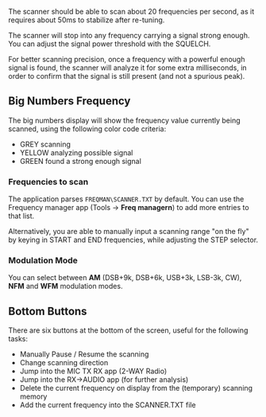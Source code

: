 The scanner should be able to scan about 20 frequencies per second, as it requires about 50ms to stabilize after re-tuning. 

The scanner will stop into any frequency carrying a signal strong enough. You can adjust the signal power threshold with the SQUELCH.

For better scanning precision, once a frequency with a powerful enough signal is found, the scanner will analyze it for some extra milliseconds, in order to confirm that the signal is still present (and not a spurious peak).

## Big Numbers Frequency
The big numbers display will show the frequency value currently being scanned, using the following color code criteria:

* GREY scanning
* YELLOW analyzing possible signal
* GREEN found a strong enough signal


### Frequencies to scan

The application parses `FREQMAN\SCANNER.TXT`  by default. You can use the Frequency manager app (Tools -> **Freq managern**) to add more entries to that list. 

Alternatively, you are able to manually input a scanning range "on the fly" by keying in START and END frequencies, while adjusting the STEP selector. 

### Modulation Mode
You can select between **AM** (DSB+9k, DSB+6k, USB+3k, LSB-3k, CW), **NFM** and **WFM** modulation modes.

## Bottom Buttons

There are six buttons at the bottom of the screen, useful for the following tasks:

* Manually Pause / Resume the scanning
* Change scanning direction
* Jump into the MIC TX RX app (2-WAY Radio)
* Jump into the RX->AUDIO app (for further analysis)
* Delete the current frequency on display from the (temporary) scanning memory
* Add the current frequency into the SCANNER.TXT file